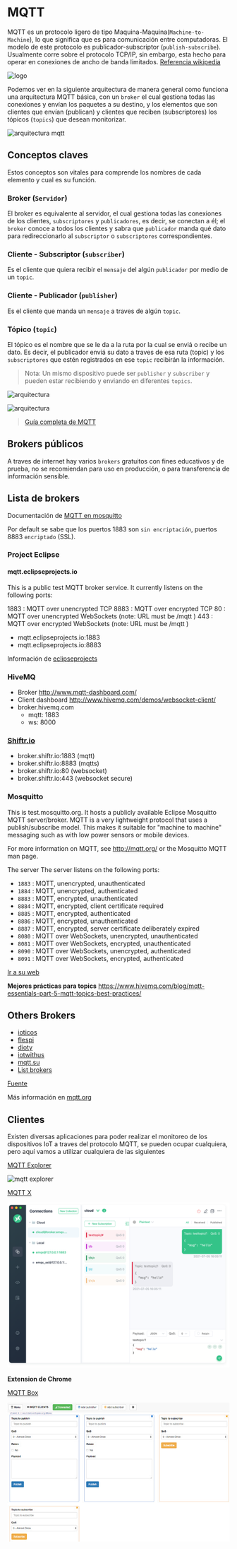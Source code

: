 # MQTT

MQTT es un protocolo ligero de tipo Maquina-Maquina(`Machine-to-Machine`), lo que significa que es para comunicación entre computadoras. El modelo de este protocolo es publicador-subscriptor (`publish-subscribe`). Usualmente corre sobre el protocolo TCP/IP, sin embargo, esta hecho para operar en conexiones de ancho de banda limitados.  [Referencia wikipedia](https://en.wikipedia.org/wiki/MQTT)


![logo](https://upload.wikimedia.org/wikipedia/commons/e/e0/Mqtt-hor.svg)

Podemos ver en la siguiente arquitectura de manera general como funciona una arquitectura MQTT básica, con un `broker` el cual gestiona todas las conexiones y envían los paquetes a su destino, y los elementos que son clientes que envían (publican) y clientes que reciben (subscriptores) los tópicos (`topics`) que desean monitorizar.

![arquitectura mqtt](https://mqtt.org/assets/img/mqtt-publish-subscribe.png)

## Conceptos claves

Estos conceptos son vitales para comprende los nombres de cada elemento y cual es su función.

### Broker (`Servidor`)

El broker es equivalente al servidor, el cual gestiona todas las conexiones de los clientes, `subscriptores` y `publicadores`, es decir, se conectan a él; el `broker` conoce a todos los clientes y sabra que `publicador` manda qué dato para redireccionarlo al `subscriptor` o `subscriptores` correspondientes.

### Cliente - Subscriptor (`subscriber`)

Es el cliente que quiera recibir el `mensaje` del algún `publicador` por medio de un `topic`.

### Cliente - Publicador (`publisher`)

Es el cliente que manda un `mensaje` a traves de algún `topic`.

### Tópico (`topic`) 

El tópico es el nombre que se le da a la ruta por la cual se enviá o recibe un dato. Es decir, el publicador enviá su dato a traves de esa ruta (topic) y los `subscriptores` que estén registrados en ese `topic` recibirán la información.

> Nota: Un mismo dispositivo puede ser `publisher` y `subscriber` y pueden estar recibiendo y enviando en diferentes `topics`.

![arquitectura](https://www.netburner.com/wp-content/uploads/2019/02/MQTT.png)

![arquitectura](https://res.cloudinary.com/practicaldev/image/fetch/s--_bDINNUR--/c_limit,f_auto,fl_progressive,q_auto,w_880/https://bugfender.com/wp-content/uploads/2020/06/MQTT_1.png)

> [Guía completa de MQTT](https://www.hivemq.com/mqtt-essentials/)

## Brokers públicos

A traves de internet hay varios `brokers` gratuitos con fines educativos y de prueba, no se recomiendan para uso en producción, o para transferencia de información sensible.


## Lista de brokers

Documentación de [MQTT en mosquitto](https://mosquitto.org/man/mqtt-7.html)

Por default se sabe que los puertos 1883 son `sin encriptación`, puertos 8883 `encriptado` (SSL).

### Project Eclipse

#### mqtt.eclipseprojects.io

This is a public test MQTT broker service. It currently listens on the following ports:

1883 : MQTT over unencrypted TCP
8883 : MQTT over encrypted TCP
80 : MQTT over unencrypted WebSockets (note: URL must be /mqtt )
443 : MQTT over encrypted WebSockets (note: URL must be /mqtt )

- mqtt.eclipseprojects.io:1883
- mqtt.eclipseprojects.io:8883

Información de [eclipseprojects](http://mqtt.eclipseprojects.io)

### HiveMQ

- Broker http://www.mqtt-dashboard.com/
- Client dashboard http://www.hivemq.com/demos/websocket-client/
- broker.hivemq.com
  - mqtt: 1883
  - ws: 8000

### [Shiftr.io](https://shiftr.io/)

- broker.shiftr.io:1883 (mqtt)
- broker.shiftr.io:8883 (mqtts)
- broker.shiftr.io:80 (websocket)
- broker.shiftr.io:443 (websocket secure)

### Mosquitto

This is test.mosquitto.org. It hosts a publicly available Eclipse Mosquitto MQTT server/broker. MQTT is a very lightweight protocol that uses a publish/subscribe model. This makes it suitable for "machine to machine" messaging such as with low power sensors or mobile devices.

For more information on MQTT, see http://mqtt.org/ or the Mosquitto MQTT man page.

The server
The server listens on the following ports:

- `1883` : MQTT, unencrypted, unauthenticated
- `1884` : MQTT, unencrypted, authenticated
- `8883` : MQTT, encrypted, unauthenticated
- `8884` : MQTT, encrypted, client certificate required
- `8885` : MQTT, encrypted, authenticated
- `8886` : MQTT, encrypted, unauthenticated
- `8887` : MQTT, encrypted, server certificate deliberately expired
- `8080` : MQTT over WebSockets, unencrypted, unauthenticated
- `8081` : MQTT over WebSockets, encrypted, unauthenticated
- `8090` : MQTT over WebSockets, unencrypted, authenticated
- `8091` : MQTT over WebSockets, encrypted, authenticated

[Ir a su web](http://test.mosquitto.org)


**Mejores prácticas para topics** https://www.hivemq.com/blog/mqtt-essentials-part-5-mqtt-topics-best-practices/

## Others Brokers

- [ioticos](https://ioticos.org/)
- [flespi](https://flespi.com/mqtt-broker)
- [dioty](http://www.dioty.co/)
- [iotwithus](https://www.iotwithus.com/free-mqtt-server/)
- [mqtt.su](https://www.mqtt.su/index.php)
- [List brokers](https://github.com/mqtt/mqtt.github.io/wiki/public_brokers)

[Fuente](https://mqtt.org/software/)

Más información en [mqtt.org](https://mqtt.org)

## Clientes 

Existen diversas aplicaciones para poder realizar el monitoreo de los dispositivos IoT a traves del protocolo MQTT, se pueden ocupar cualquiera, pero aquí vamos a utilizar cualquiera de las siguientes

[MQTT Explorer](https://mqtt-explorer.com)

![mqtt explorer](https://mqtt-explorer.com/img/screen-composite.png)

[MQTT X](https://mqttx.app)

![mqtt x](https://raw.githubusercontent.com/emqx/MQTTX/main/assets/mqttx-preview.png)

**Extension de Chrome**

[MQTT Box](https://chrome.google.com/webstore/detail/mqttbox/kaajoficamnjijhkeomgfljpicifbkaf)

![imgs/mqttbox.jpg](imgs/mqttbox.jpg)